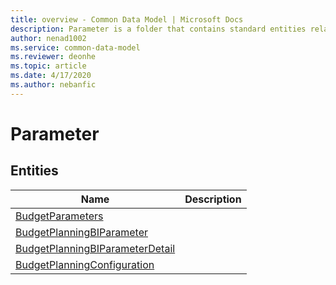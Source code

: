 ```yaml
---
title: overview - Common Data Model | Microsoft Docs
description: Parameter is a folder that contains standard entities related to the Common Data Model.
author: nenad1002
ms.service: common-data-model
ms.reviewer: deonhe
ms.topic: article
ms.date: 4/17/2020
ms.author: nebanfic
---
```


# Parameter


## Entities

|Name|Description|
|---|---|
|[BudgetParameters](BudgetParameters.md)||
|[BudgetPlanningBIParameter](BudgetPlanningBIParameter.md)||
|[BudgetPlanningBIParameterDetail](BudgetPlanningBIParameterDetail.md)||
|[BudgetPlanningConfiguration](BudgetPlanningConfiguration.md)||
